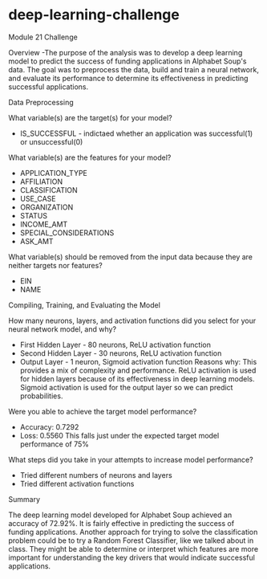 # deep-learning-challenge
Module 21 Challenge

Overview
-The purpose of the analysis was to develop a deep learning model to predict the success of funding applications in Alphabet Soup's data. The goal was to preprocess the data, build and train a neural network, and evaluate its performance to determine its effectiveness in predicting successful applications.

Data Preprocessing

What variable(s) are the target(s) for your model?
  * IS_SUCCESSFUL - indictaed whether an application was successful(1) or unsuccessful(0)

What variable(s) are the features for your model?
  * APPLICATION_TYPE
  * AFFILIATION
  * CLASSIFICATION
  * USE_CASE
  * ORGANIZATION
  * STATUS
  * INCOME_AMT
  * SPECIAL_CONSIDERATIONS
  * ASK_AMT

What variable(s) should be removed from the input data because they are neither targets nor features?
  * EIN
  * NAME

Compiling, Training, and Evaluating the Model

How many neurons, layers, and activation functions did you select for your neural network model, and why?
  * First Hidden Layer - 80 neurons, ReLU activation function
  * Second Hidden Layer - 30 neurons, ReLU activation function
  * Output Layer - 1 neuron, Sigmoid activation function
    Reasons why: This provides a mix of complexity and performance. ReLU activation is used for hidden layers because of its       effectiveness in deep learning models. Sigmoid activation is used for the output layer so we can predict probabilities.
    
Were you able to achieve the target model performance?
  * Accuracy: 0.7292
  * Loss: 0.5560
    This falls just under the expected target model performance of 75%
    
What steps did you take in your attempts to increase model performance?
  * Tried different numbers of neurons and layers
  * Tried different activation functions

Summary

The deep learning model developed for Alphabet Soup achieved an accuracy of 72.92%. It is fairly effective in predicting the success of funding applications. Another approach for trying to solve the classification problem could be to try a Random Forest Classifier, like we talked about in class. They might be able to determine or interpret which features are more important for understanding the key drivers that would indicate successful applications.
